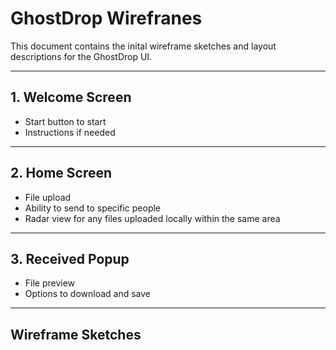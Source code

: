 # GhostDrop Wirefranes

This document contains the inital wireframe sketches and layout descriptions for the GhostDrop UI.

---

## 1. Welcome Screen
- Start button to start
- Instructions if needed

---

## 2. Home Screen
- File upload
- Ability to send to specific people
- Radar view for any files uploaded locally within the same area

---
## 3. Received Popup
- File preview
- Options to download and save

---

## Wireframe Sketches
[](images/welcome-screen.png)
[](images/home-screen.png)
[](images/received-screen.png)